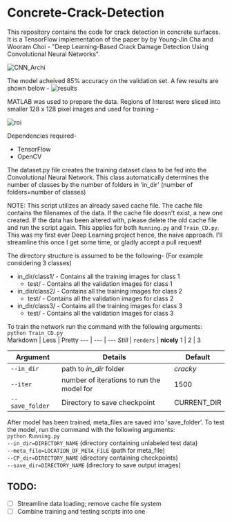 # Concrete-Crack-Detection

This repository contains the code for crack detection in concrete surfaces. It is a TensorFlow implementation of the paper by by Young-Jin Cha and Wooram Choi - "Deep Learning-Based Crack Damage Detection Using Convolutional Neural Networks".

![CNN_Archi](https://user-images.githubusercontent.com/32497274/34506710-30363d94-effd-11e7-864a-bec0d7153721.PNG)

The model acheived 85% accuracy on the validation set. A few results are shown below -
![results](https://user-images.githubusercontent.com/32497274/34510394-8e4ec3e6-f021-11e7-8a70-394219f76ff2.PNG)

MATLAB was used to prepare the data. Regions of Interest were sliced into smaller 128 x 128 pixel images and used for training - 

![roi](https://user-images.githubusercontent.com/32497274/34510417-c3207466-f021-11e7-9bf7-c91c034a70be.PNG)

Dependencies required-<br />
- TensorFlow<br />
- OpenCV

The dataset.py file creates the training dataset class to be fed into the Convolutional Neural Network. This class automatically determines the number of classes by the number of folders in 'in_dir' (number of folders=number of classes)


NOTE: This script utilizes an already saved cache file. The cache file contains the filenames of the data. If the cache file doesn't exist, a new one created. If the data has been altered with, please delete the old cache file and run the script again. This applies for both `Running.py` and `Train_CD.py`. This was my first ever Deep Learning project hence, the naive approach. I'll streamline this once I get some time, or gladly accept a pull request!

The directory structure is assumed to be the following- (For example considering 3 classes)<br />
* in_dir/class1/              - Contains all the training images for class 1<br />
    * test/         - Contains all the validation images for class 1 <br />
* in_dir/class2/              - Contains all the training images for class 2<br />
    * test/         - Contains all the validation images for class 2<br />
* in_dir/class3/              - Contains all the training images for class 3<br />
    * test/         - Contains all the validation images for class 3<br />
  
To train the network run the command with the following arguments:<br />
`python Train_CD.py`<br />
Markdown | Less | Pretty
--- | --- | ---
*Still* | `renders` | **nicely**
1 | 2 | 3

Argument | Details | Default
--- | --- | --- 
`--in_dir` | path to *in_dir* folder | *cracky* 
`--iter` | number of iterations to run the model for | 1500 
`--save_folder` | Directory to save checkpoint | CURRENT_DIR 

After model has been trained, meta_files are saved into 'save_folder'. To test the model, run the command with the following arguments:<br />
`python Running.py` <br />
`--in_dir=DIRECTORY_NAME`		(directory containing unlabeled test data)<br />
`--meta_file=LOCATION_OF_META_FILE` 	(path for meta_file)<br />
`--CP_dir=DIRECTORY_NAME` 		(directory containing checkpoints)<br />
`--save_dir=DIRECTORY_NAME` 		(directory to save output images)<br />

## TODO:

 - [ ] Streamline data loading; remove cache file system
 - [ ] Combine training and testing scripts into one
